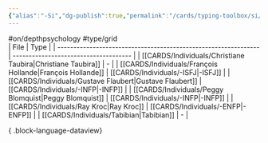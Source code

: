 ```yaml
---
{"alias":"-Si","dg-publish":true,"permalink":"/cards/typing-toolbox/si/","dgPassFrontmatter":true,"created":"2023-04-04T21:25:30.720+02:00","updated":"2023-05-28T12:43:16.672+02:00"}
---
```


#on/depthpsychology #type/grid  
| File                                                            | Type                                  |
| --------------------------------------------------------------- | ------------------------------------- |
| [[CARDS/Individuals/Christiane Taubira\|Christiane Taubira]] | \-                                    |
| [[CARDS/Individuals/François Hollande\|François Hollande]]   | [[CARDS/Individuals/-ISFJ\|-ISFJ]] |
| [[CARDS/Individuals/Gustave Flaubert\|Gustave Flaubert]]     | [[CARDS/Individuals/-INFP\|-INFP]] |
| [[CARDS/Individuals/Peggy Blomquist\|Peggy Blomquist]]       | [[CARDS/Individuals/-INFP\|-INFP]] |
| [[CARDS/Individuals/Ray Kroc\|Ray Kroc]]                     | [[CARDS/Individuals/-ENFP\|-ENFP]] |
| [[CARDS/Individuals/Tabibian\|Tabibian]]                     | \-                                    |

{ .block-language-dataview}

